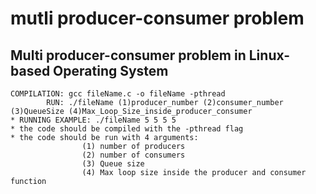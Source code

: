 # mutli producer-consumer problem
## Multi producer-consumer problem in Linux-based Operating System
```
COMPILATION: gcc fileName.c -o fileName -pthread
        RUN: ./fileName (1)producer_number (2)consumer_number (3)QueueSize (4)Max_Loop_Size_inside_producer_consumer
* RUNNING EXAMPLE: ./fileName 5 5 5 5
* the code should be compiled with the -pthread flag
* the code should be run with 4 arguments:
                (1) number of producers
                (2) number of consumers
                (3) Queue size
                (4) Max loop size inside the producer and consumer function
```
